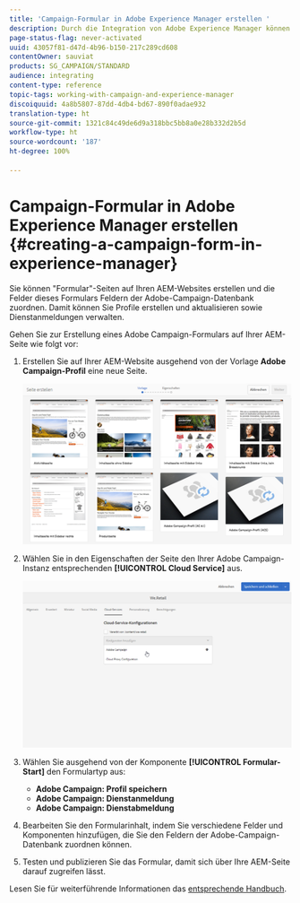 ```yaml
---
title: 'Campaign-Formular in Adobe Experience Manager erstellen '
description: Durch die Integration von Adobe Experience Manager können Sie Formulare direkt in AEM einrichten, um Profile zu erstellen und zu aktualisieren oder Abonnements zu verwalten.
page-status-flag: never-activated
uuid: 43057f81-d47d-4b96-b150-217c289cd608
contentOwner: sauviat
products: SG_CAMPAIGN/STANDARD
audience: integrating
content-type: reference
topic-tags: working-with-campaign-and-experience-manager
discoiquuid: 4a8b5807-87dd-4db4-bd67-890f0adae932
translation-type: ht
source-git-commit: 1321c84c49de6d9a318bbc5bb8a0e28b332d2b5d
workflow-type: ht
source-wordcount: '187'
ht-degree: 100%

---
```



# Campaign-Formular in Adobe Experience Manager erstellen {#creating-a-campaign-form-in-experience-manager}

Sie können &quot;Formular&quot;-Seiten auf Ihren AEM-Websites erstellen und die Felder dieses Formulars Feldern der Adobe-Campaign-Datenbank zuordnen. Damit können Sie Profile erstellen und aktualisieren sowie Dienstanmeldungen verwalten.

Gehen Sie zur Erstellung eines Adobe Campaign-Formulars auf Ihrer AEM-Seite wie folgt vor:

1. Erstellen Sie auf Ihrer AEM-Website ausgehend von der Vorlage **Adobe Campaign-Profil** eine neue Seite.

   ![](assets/aem_content_forms.png)

1. Wählen Sie in den Eigenschaften der Seite den Ihrer Adobe Campaign-Instanz entsprechenden **[!UICONTROL Cloud Service]** aus.

   ![](assets/aem_content_forms_2.png)

1. Wählen Sie ausgehend von der Komponente **[!UICONTROL Formular-Start]** den Formulartyp aus:

   * **Adobe Campaign: Profil speichern**
   * **Adobe Campaign: Dienstanmeldung**
   * **Adobe Campaign: Dienstabmeldung**

1. Bearbeiten Sie den Formularinhalt, indem Sie verschiedene Felder und Komponenten hinzufügen, die Sie den Feldern der Adobe-Campaign-Datenbank zuordnen können.
1. Testen und publizieren Sie das Formular, damit sich über Ihre AEM-Seite darauf zugreifen lässt.

Lesen Sie für weiterführende Informationen das [entsprechende Handbuch](https://docs.adobe.com/content/help/de-DE/experience-manager-65/authoring/aem-adobe-campaign/adobe-campaign-forms.html).
